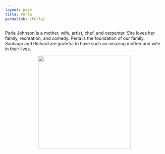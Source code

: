```yaml
---
layout: page
title: Perla
permalink: /Perla/
---
```

Perla Johnson is a mother, wife, artist, chef, and carpenter. She loves her family,
recreation, and comedy. Perla is the foundation of our family. Santiago and
Richard are grateful to have such an amazing mother and wife in their lives. 



<figure><center>
  <img width="300" src="https://gallery.mailchimp.com/96050d6198733cfea0f26d4cd/images/dd9c18e3-aed1-4355-a63d-be2cc4b105c0.jpeg"/>
</center></figure>
